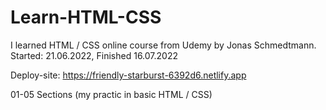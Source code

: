 # Learn-HTML-CSS
I learned HTML / CSS online course from Udemy by Jonas Schmedtmann.  
Started: 21.06.2022, Finished 16.07.2022  

 Deploy-site:
 https://friendly-starburst-6392d6.netlify.app
 
 
 01-05 Sections (my practic in basic HTML / CSS)

